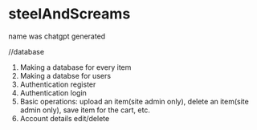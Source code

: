 # steelAndScreams
 name was chatgpt generated





//database
1. Making a database for every item
2. Making a databse for users
3. Authentication register
4. Authentication login
5. Basic operations: upload an item(site admin only), delete an item(site admin only), save item for the cart, etc.
6. Account details edit/delete